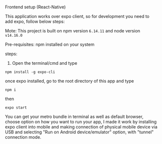 Frontend setup (React-Native)

This application works over expo client, so for development you need to add expo, follow below steps:

Mote: This project is built on npm version `6.14.11` and node version `v14.16.0`

Pre-requisites: npm installed on your system

steps:

1. Open the terminal/cmd and type

`npm install -g expo-cli`

once expo installed, go to the root directory of this app and type

`npm i`

then

`expo start`

You can get your metro bundle in terminal as well as default browser, choose option on how you want to run your app, I made it work by installing expo client into mobile and making connection of physical mobile device via USB and selecting "Run on Android device/emulator" option, with "tunnel" connection mode.
